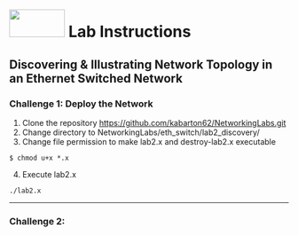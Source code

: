 # <img src="https://www.tamusa.edu/brandguide/jpeglogos/tamusa_final_logo_bw1.jpg" width="100" height="50"> Lab Instructions
## Discovering & Illustrating Network Topology in an Ethernet Switched Network
### Challenge 1: Deploy the Network
1. Clone the repository https://github.com/kabarton62/NetworkingLabs.git
2. Change directory to NetworkingLabs/eth_switch/lab2_discovery/
3. Change file permission to make lab2.x and destroy-lab2.x executable
```
$ chmod u+x *.x
```
4. Execute lab2.x
```
./lab2.x
```
---

### Challenge 2: 
